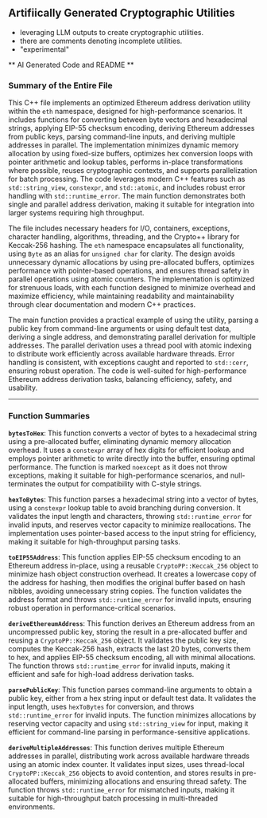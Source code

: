 ## Artifiically Generated Cryptographic Utilities
 - leveraging LLM outputs to create cryptographic utilities.
 - there are comments denoting incomplete utilities.
 - "experimental"

** AI Generated Code and README **

### Summary of the Entire File

This C++ file implements an optimized Ethereum address derivation utility within the `eth` namespace, designed for high-performance scenarios. It includes functions for converting between byte vectors and hexadecimal strings, applying EIP-55 checksum encoding, deriving Ethereum addresses from public keys, parsing command-line inputs, and deriving multiple addresses in parallel. The implementation minimizes dynamic memory allocation by using fixed-size buffers, optimizes hex conversion loops with pointer arithmetic and lookup tables, performs in-place transformations where possible, reuses cryptographic contexts, and supports parallelization for batch processing. The code leverages modern C++ features such as `std::string_view`, `constexpr`, and `std::atomic`, and includes robust error handling with `std::runtime_error`. The main function demonstrates both single and parallel address derivation, making it suitable for integration into larger systems requiring high throughput.

The file includes necessary headers for I/O, containers, exceptions, character handling, algorithms, threading, and the Crypto++ library for Keccak-256 hashing. The `eth` namespace encapsulates all functionality, using `Byte` as an alias for `unsigned char` for clarity. The design avoids unnecessary dynamic allocations by using pre-allocated buffers, optimizes performance with pointer-based operations, and ensures thread safety in parallel operations using atomic counters. The implementation is optimized for strenuous loads, with each function designed to minimize overhead and maximize efficiency, while maintaining readability and maintainability through clear documentation and modern C++ practices.

The main function provides a practical example of using the utility, parsing a public key from command-line arguments or using default test data, deriving a single address, and demonstrating parallel derivation for multiple addresses. The parallel derivation uses a thread pool with atomic indexing to distribute work efficiently across available hardware threads. Error handling is consistent, with exceptions caught and reported to `std::cerr`, ensuring robust operation. The code is well-suited for high-performance Ethereum address derivation tasks, balancing efficiency, safety, and usability.

---

### Function Summaries

**`bytesToHex`**: This function converts a vector of bytes to a hexadecimal string using a pre-allocated buffer, eliminating dynamic memory allocation overhead. It uses a `constexpr` array of hex digits for efficient lookup and employs pointer arithmetic to write directly into the buffer, ensuring optimal performance. The function is marked `noexcept` as it does not throw exceptions, making it suitable for high-performance scenarios, and null-terminates the output for compatibility with C-style strings.

**`hexToBytes`**: This function parses a hexadecimal string into a vector of bytes, using a `constexpr` lookup table to avoid branching during conversion. It validates the input length and characters, throwing `std::runtime_error` for invalid inputs, and reserves vector capacity to minimize reallocations. The implementation uses pointer-based access to the input string for efficiency, making it suitable for high-throughput parsing tasks.

**`toEIP55Address`**: This function applies EIP-55 checksum encoding to an Ethereum address in-place, using a reusable `CryptoPP::Keccak_256` object to minimize hash object construction overhead. It creates a lowercase copy of the address for hashing, then modifies the original buffer based on hash nibbles, avoiding unnecessary string copies. The function validates the address format and throws `std::runtime_error` for invalid inputs, ensuring robust operation in performance-critical scenarios.

**`deriveEthereumAddress`**: This function derives an Ethereum address from an uncompressed public key, storing the result in a pre-allocated buffer and reusing a `CryptoPP::Keccak_256` object. It validates the public key size, computes the Keccak-256 hash, extracts the last 20 bytes, converts them to hex, and applies EIP-55 checksum encoding, all with minimal allocations. The function throws `std::runtime_error` for invalid inputs, making it efficient and safe for high-load address derivation tasks.

**`parsePublicKey`**: This function parses command-line arguments to obtain a public key, either from a hex string input or default test data. It validates the input length, uses `hexToBytes` for conversion, and throws `std::runtime_error` for invalid inputs. The function minimizes allocations by reserving vector capacity and using `std::string_view` for input, making it efficient for command-line parsing in performance-sensitive applications.

**`deriveMultipleAddresses`**: This function derives multiple Ethereum addresses in parallel, distributing work across available hardware threads using an atomic index counter. It validates input sizes, uses thread-local `CryptoPP::Keccak_256` objects to avoid contention, and stores results in pre-allocated buffers, minimizing allocations and ensuring thread safety. The function throws `std::runtime_error` for mismatched inputs, making it suitable for high-throughput batch processing in multi-threaded environments.